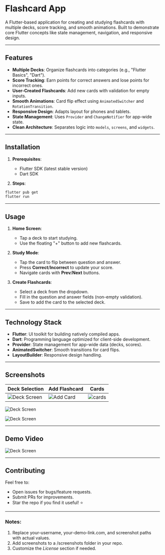 # Flashcard App

A Flutter-based application for creating and studying flashcards with multiple decks, score tracking, and smooth animations. Built to demonstrate core Flutter concepts like state management, navigation, and responsive design.

---

## Features

- **Multiple Decks**: Organize flashcards into categories (e.g., "Flutter Basics", "Dart").
- **Score Tracking**: Earn points for correct answers and lose points for incorrect ones.
- **User-Created Flashcards**: Add new cards with validation for empty inputs.
- **Smooth Animations**: Card flip effect using `AnimatedSwitcher` and `RotationTransition`.
- **Responsive Design**: Adapts layout for phones and tablets.
- **State Management**: Uses `Provider` and `ChangeNotifier` for app-wide state.
- **Clean Architecture**: Separates logic into `models`, `screens`, and `widgets`.

---

## Installation

1. **Prerequisites**:

   - Flutter SDK (latest stable version)
   - Dart SDK

2. **Steps**:

```bash
flutter pub get
flutter run
```

---

## Usage

1. **Home Screen**:

   - Tap a deck to start studying.
   - Use the floating "+" button to add new flashcards.

2. **Study Mode**:

   - Tap the card to flip between question and answer.
   - Press **Correct**/**Incorrect** to update your score.
   - Navigate cards with **Prev**/**Next** buttons.

3. **Create Flashcards**:
   - Select a deck from the dropdown.
   - Fill in the question and answer fields (non-empty validation).
   - Save to add the card to the selected deck.

---

## Technology Stack

- **Flutter**: UI toolkit for building natively compiled apps.
- **Dart**: Programming language optimized for client-side development.
- **Provider**: State management for app-wide data (decks, scores).
- **AnimatedSwitcher**: Smooth transitions for card flips.
- **LayoutBuilder**: Responsive design handling.

---

## Screenshots

| Deck Selection                        | Add Flashcard                      | Cards                           |
|---------------------------------------|------------------------------------|---------------------------------|
| ![Deck Screen](screenshots/img_3.png) | ![Add Card](screenshots/img_5.png) | ![cards](screenshots/img_4.png) |

![Deck Screen](screenshots/img_6.png)

![Deck Screen](screenshots/img_7.png)

---

## Demo Video

![Deck Screen](screenshots/Recording.gif)

---

## Contributing

Feel free to:

- Open issues for bugs/feature requests.
- Submit PRs for improvements.
- Star the repo if you find it useful! ⭐

---

### Notes:

1. Replace your-username, your-demo-link.com, and screenshot paths with actual values.
2. Add screenshots to a /screenshots folder in your repo.
3. Customize the _License_ section if needed.
